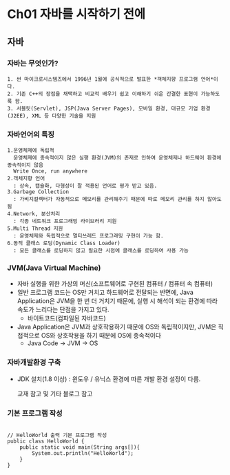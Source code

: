 Ch01 자바를 시작하기 전에
====================
## 자바

### 자바는 무엇인가?
```
1. 썬 마이크로시스템즈에서 1996년 1월에 공식적으로 발표한 *객체지향 프로그램 언어*이다.
2. 기존 C++의 장점을 채택하고 비교적 배우기 쉽고 이해하기 쉬운 간결한 표현이 가능하도록 함.
3. 서블릿(Servlet), JSP(Java Server Pages), 모바일 환경, 대규모 기업 환경(J2EE), XML 등 다양한 기술을 지원
```

### 자바언어의 특징
```
1.운영체제에 독립적
  운영체제에 종속적이지 않은 실행 환경(JVM)의 존재로 인하여 운영체제나 하드웨어 환경에 종속적이지 않음
  Write Once, run anywhere
2.객체지향 언어
  : 상속, 캡슐화, 다형성이 잘 적용된 언어로 평가 받고 있음.
3.Garbage Collection
  : 가비지컬렉터가 자동적으로 메모리를 관리해주기 때문에 따로 메모리 관리를 하지 않아도 됨
4.Network, 분산처리
  : 각종 네트워크 프로그래밍 라이브러리 지원
5.Multi Thread 지원
  : 운영체제와 독립적으로 멀티쓰레드 프로그래밍 구현이 가능 함.
6.동적 클래스 로딩(Dynamic Class Loader)
  : 모든 클래스를 로딩하지 않고 필요한 시점에 클래스를 로딩하여 사용 가능
```
### JVM(Java Virtual Machine)
- 자바 실행을 위한 가상의 머신(소프트웨어로 구현된 컴퓨터 / 컴퓨터 속 컴퓨터)
- 일반 프로그램 코드는 OS만 거치고 하드웨어로 전달되는 반면에,
Java Application은 JVM을 한 번 더 거치기 때문에, 실행 시 해석이 되는 환경에 따라 속도가 느리다는 단점을 가지고 있다.
  * 바이트코드(컴파일된 자바코드)
- Java Application은 JVM과 상호작용하기 때문에 OS와 독립적이지만, JVM은 직접적으로 OS와 상호작용을 하기 때문에 OS에 종속적이다
  * Java Code -> JVM -> OS

### 자바개발환경 구축
- JDK 설치(1.8 이상)
  : 윈도우 / 유닉스 환경에 따른 개발 환경 설정이 다름.

  교재 참고 및 기타 블로그 참고

### 기본 프로그램 작성
<pre>
<code>
// HelloWorld 출력 기본 프로그램 작성
public class HelloWorld {
    public static void main(String args[]){
        System.out.println("HelloWorld");
    }
}
</code>
</pre>
